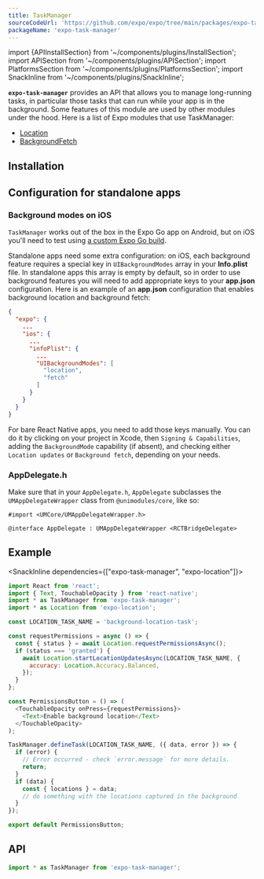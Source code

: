 ```yaml
---
title: TaskManager
sourceCodeUrl: 'https://github.com/expo/expo/tree/main/packages/expo-task-manager'
packageName: 'expo-task-manager'
---
```


import {APIInstallSection} from '~/components/plugins/InstallSection';
import APISection from '~/components/plugins/APISection';
import PlatformsSection from '~/components/plugins/PlatformsSection';
import SnackInline from '~/components/plugins/SnackInline';

**`expo-task-manager`** provides an API that allows you to manage long-running tasks, in particular those tasks that can run while your app is in the background.
Some features of this module are used by other modules under the hood. Here is a list of Expo modules that use TaskManager:

- [Location](location.md)
- [BackgroundFetch](background-fetch.md)

<PlatformsSection android emulator ios simulator />

## Installation

<APIInstallSection />

## Configuration for standalone apps

### Background modes on iOS

`TaskManager` works out of the box in the Expo Go app on Android, but on iOS you'll need to test using [a custom Expo Go build](/guides/adhoc-builds.md).

Standalone apps need some extra configuration: on iOS, each background feature requires a special key in `UIBackgroundModes` array in your **Info.plist** file. In standalone apps this array is empty by default, so in order to use background features you will need to add appropriate keys to your **app.json** configuration.
Here is an example of an **app.json** configuration that enables background location and background fetch:

```json
{
  "expo": {
    ...
    "ios": {
      ...
      "infoPlist": {
        ...
        "UIBackgroundModes": [
          "location",
          "fetch"
        ]
      }
    }
  }
}
```

For bare React Native apps, you need to add those keys manually. You can do it by clicking on your project in Xcode, then `Signing & Capabilities`, adding the `BackgroundMode` capability (if absent), and checking either `Location updates` or `Background fetch`, depending on your needs.

### AppDelegate.h

Make sure that in your `AppDelegate.h`, `AppDelegate` subclasses the `UMAppDelegateWrapper` class from `@unimodules/core`, like so:

```objc
#import <UMCore/UMAppDelegateWrapper.h>

@interface AppDelegate : UMAppDelegateWrapper <RCTBridgeDelegate>
```

## Example

<SnackInline dependencies={["expo-task-manager", "expo-location"]}>

```javascript
import React from 'react';
import { Text, TouchableOpacity } from 'react-native';
import * as TaskManager from 'expo-task-manager';
import * as Location from 'expo-location';

const LOCATION_TASK_NAME = 'background-location-task';

const requestPermissions = async () => {
  const { status } = await Location.requestPermissionsAsync();
  if (status === 'granted') {
    await Location.startLocationUpdatesAsync(LOCATION_TASK_NAME, {
      accuracy: Location.Accuracy.Balanced,
    });
  }
};

const PermissionsButton = () => (
  <TouchableOpacity onPress={requestPermissions}>
    <Text>Enable background location</Text>
  </TouchableOpacity>
);

TaskManager.defineTask(LOCATION_TASK_NAME, ({ data, error }) => {
  if (error) {
    // Error occurred - check `error.message` for more details.
    return;
  }
  if (data) {
    const { locations } = data;
    // do something with the locations captured in the background
  }
});

export default PermissionsButton;
```

</SnackInline>

## API

```js
import * as TaskManager from 'expo-task-manager';
```

<APISection packageName="expo-task-manager" apiName="TaskManager" />